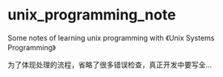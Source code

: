 # unix_programming_note
Some notes of learning unix programming with 《Unix Systems Programming》


为了体现处理的流程，省略了很多错误检查，真正开发中要写全...
